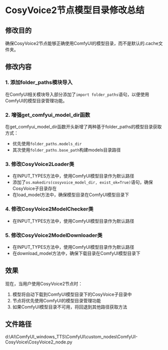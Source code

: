 # CosyVoice2节点模型目录修改总结

## 修改目的
确保CosyVoice2节点能够正确使用ComfyUI的模型目录，而不是默认的.cache文件夹。

## 修改内容

### 1. 添加folder_paths模块导入
在ComfyUI相关模块导入部分添加了`import folder_paths`语句，以便使用ComfyUI的模型目录管理功能。

### 2. 增强get_comfyui_model_dir函数
在get_comfyui_model_dir函数开头新增了两种基于folder_paths的模型目录获取方式：
- 优先使用`folder_paths.models_dir`
- 其次使用`folder_paths.base_path`构建models目录路径

### 3. 修改CosyVoice2Loader类
- 在INPUT_TYPES方法中，使用ComfyUI模型目录作为默认路径
- 添加了`os.makedirs(cosyvoice_model_dir, exist_ok=True)`语句，确保CosyVoice子目录存在
- 在load_model方法中，确保模型目录在ComfyUI模型目录下

### 4. 修改CosyVoice2ModelChecker类
- 在INPUT_TYPES方法中，使用ComfyUI模型目录作为默认路径

### 5. 修改CosyVoice2ModelDownloader类
- 在INPUT_TYPES方法中，使用ComfyUI模型目录作为默认路径
- 在download_model方法中，确保下载目录在ComfyUI模型目录下

## 效果
现在，当用户使用CosyVoice2节点时：
1. 模型将自动下载到ComfyUI模型目录下的CosyVoice子目录中
2. 节点将优先使用ComfyUI的模型目录管理功能
3. 如果ComfyUI模型目录不可用，将回退到其他路径获取方法

## 文件路径
d:\AI\ComfyUI_windows_TTS\ComfyUI\custom_nodes\ComfyUI-CosyVoice\CosyVoice2_node.py